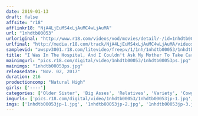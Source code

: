 ```yaml
---
date: 2019-01-13
draft: false
affsite: "r18"
afflinkr18: "NjA4LjEuMS4xLjAuMC4wLjAuMA"
url: "1nhdtb00053"
urloriginal: "http://www.r18.com/videos/vod/movies/detail/-/id=1nhdtb00053"
urlfinal: "http://media.r18.com/track/NjA4LjEuMS4xLjAuMC4wLjAuMA/videos/vod/movies/detail/-/id=1nhdtb00053"
samplevid: "awspv3001.r18.com/litevideo/freepv/1/1nh/1nhdtb00053/1nhdtb00053_dmb_w.mp4"
title: "I Was In The Hospital, And I Couldn't Ask My Mother To Take Care Of My Sexual Needs, So When My Auntie Came To Visit Me, I Asked Her Instead, And She Kindly And Gently Gave Me A Secret Cowgirl 15 Creampie Specials"
mainimgurl: "pics.r18.com/digital/video/1nhdtb00053/1nhdtb00053ps.jpg"
mainimgs: "1nhdtb00053ps.jpg"
releasedate: "Nov. 02, 2017"
duration: 216
productioncomp: "Natural High"
girls: ['----']
categories: ['Older Sister', 'Big Asses', 'Relatives', 'Variety', 'Cowgirl', 'Creampie', 'Hi-Def']
imgurls: ['pics.r18.com/digital/video/1nhdtb00053/1nhdtb00053jp-1.jpg', 'pics.r18.com/digital/video/1nhdtb00053/1nhdtb00053jp-2.jpg', 'pics.r18.com/digital/video/1nhdtb00053/1nhdtb00053jp-3.jpg', 'pics.r18.com/digital/video/1nhdtb00053/1nhdtb00053jp-4.jpg', 'pics.r18.com/digital/video/1nhdtb00053/1nhdtb00053jp-5.jpg', 'pics.r18.com/digital/video/1nhdtb00053/1nhdtb00053jp-6.jpg', 'pics.r18.com/digital/video/1nhdtb00053/1nhdtb00053jp-7.jpg', 'pics.r18.com/digital/video/1nhdtb00053/1nhdtb00053jp-8.jpg', 'pics.r18.com/digital/video/1nhdtb00053/1nhdtb00053jp-9.jpg', 'pics.r18.com/digital/video/1nhdtb00053/1nhdtb00053jp-10.jpg', 'pics.r18.com/digital/video/1nhdtb00053/1nhdtb00053jp-11.jpg', 'pics.r18.com/digital/video/1nhdtb00053/1nhdtb00053jp-12.jpg', 'pics.r18.com/digital/video/1nhdtb00053/1nhdtb00053jp-13.jpg', 'pics.r18.com/digital/video/1nhdtb00053/1nhdtb00053jp-14.jpg', 'pics.r18.com/digital/video/1nhdtb00053/1nhdtb00053jp-15.jpg', 'pics.r18.com/digital/video/1nhdtb00053/1nhdtb00053jp-16.jpg', 'pics.r18.com/digital/video/1nhdtb00053/1nhdtb00053jp-17.jpg', 'pics.r18.com/digital/video/1nhdtb00053/1nhdtb00053jp-18.jpg', 'pics.r18.com/digital/video/1nhdtb00053/1nhdtb00053jp-19.jpg', 'pics.r18.com/digital/video/1nhdtb00053/1nhdtb00053jp-20.jpg']
imgs: ['1nhdtb00053jp-1.jpg', '1nhdtb00053jp-2.jpg', '1nhdtb00053jp-3.jpg', '1nhdtb00053jp-4.jpg', '1nhdtb00053jp-5.jpg', '1nhdtb00053jp-6.jpg', '1nhdtb00053jp-7.jpg', '1nhdtb00053jp-8.jpg', '1nhdtb00053jp-9.jpg', '1nhdtb00053jp-10.jpg', '1nhdtb00053jp-11.jpg', '1nhdtb00053jp-12.jpg', '1nhdtb00053jp-13.jpg', '1nhdtb00053jp-14.jpg', '1nhdtb00053jp-15.jpg', '1nhdtb00053jp-16.jpg', '1nhdtb00053jp-17.jpg', '1nhdtb00053jp-18.jpg', '1nhdtb00053jp-19.jpg', '1nhdtb00053jp-20.jpg']
---
```

